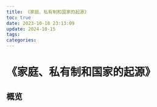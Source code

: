 ```yaml
---
title: 《家庭、私有制和国家的起源》
toc: true
date: 2023-10-18 23:13:09
update: 2024-10-15
tags:
categories:
---
```


# 《家庭、私有制和国家的起源》

## 概览

<!-- TODO: toc of the book here -->
